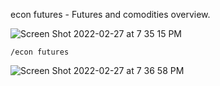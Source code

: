 econ futures - Futures and comodities overview.

![Screen Shot 2022-02-27 at 7 35 15 PM](https://user-images.githubusercontent.com/85772166/155919883-654bd11b-e8f5-45b7-a2e9-a828422f6783.png)

```
/econ futures
```

![Screen Shot 2022-02-27 at 7 36 58 PM](https://user-images.githubusercontent.com/85772166/155919948-89342192-66d9-40b0-9a88-d99a57c043d5.png)
